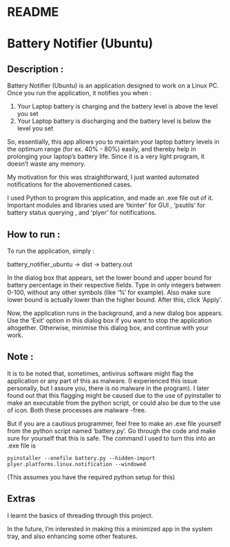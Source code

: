 # README

# Battery Notifier (Ubuntu)

## Description :

Battery Notifier (Ubuntu) is an application designed to work on a Linux PC. Once you run the application, it notifies you when :

1. Your Laptop battery is charging and the battery level is above the level you set
2. Your Laptop battery is discharging and the battery level is below the level you set

So, essentially, this app allows you to maintain your laptop battery levels in the optimum range (for ex. 40% - 80%) easily, and thereby help in prolonging your laptop’s battery life. Since it is a very light program, it doesn’t waste any memory.

My motivation for this was straightforward, I just wanted automated notifications for the abovementioned cases.

I used Python to program this application, and made an .exe file out of it. Important modules and libraries used are ‘tkinter’ for GUI , ‘psutils’ for battery status querying , and ‘plyer’ for notifications.

## How to run :

To run the application, simply :

battery_notifier_ubuntu →  dist → battery.out

In the dialog box that appears, set the lower bound and upper bound for battery percentage in their respective fields. Type in only integers between 0-100, without any other symbols (like ‘%’ for example). Also make sure lower bound is actually lower than the higher bound. After this, click ‘Apply’.

Now, the application runs in the background, and a new dialog box appears. Use the ‘Exit’ option in this dialog box if you want to stop the application altogether. Otherwise, minimise this dialog box, and continue with your work.

## Note :

It is to be noted that, sometimes, antivirus software might flag the application or any part of this as malware. (I experienced this issue personally, but I assure you, there is no malware in the program). I later found out that this flagging might be caused due to the use of pyinstaller to make an executable from the python script, or could also be due to the use of icon. Both these processes are malware -free.

But if you are a cautious programmer, feel free to make an .exe file yourself from the python script named ‘battery.py’. Go through the code and make sure for yourself that this is safe. The command I used to turn this into an .exe file is

```
pyinstaller --onefile battery.py --hidden-import plyer.platforms.linux.notification --windowed
```

(This assumes you have the required python setup for this)

## Extras

I learnt the basics of threading through this project.

In the future, I’m interested in making this a minimized app in the system tray, and also enhancing some other features.